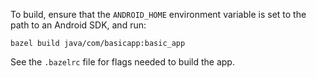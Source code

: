 To build, ensure that the `ANDROID_HOME` environment variable is set to the path
to an Android SDK, and run:

```
bazel build java/com/basicapp:basic_app
```

See the `.bazelrc` file for flags needed to build the app.